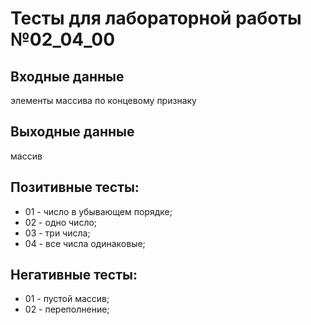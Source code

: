 # Тесты для лабораторной работы №02_04_00
## Входные данные
элементы массива по концевому признаку
## Выходные данные
массив
## Позитивные тесты:
- 01 - число в убывающем порядке;
- 02 - одно число;
- 03 - три числа;
- 04 - все числа одинаковые;
## Негативные тесты:
- 01 - пустой массив;
- 02 - переполнение;